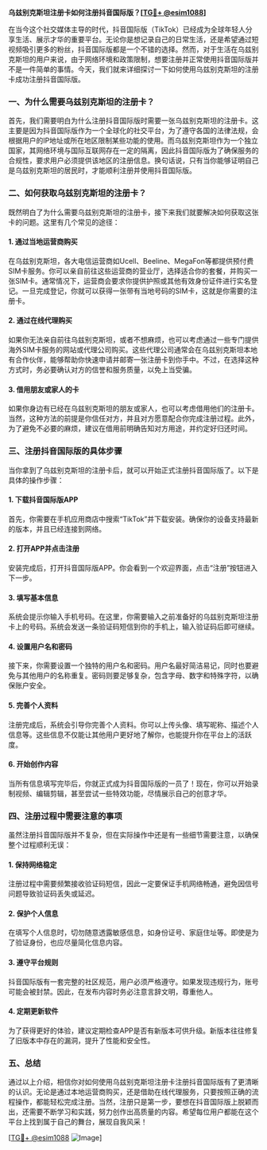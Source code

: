 **乌兹别克斯坦注册卡如何注册抖音国际版？[[TG💪+ @esim1088](https://t.me/s/esim1088)]**

在当今这个社交媒体主导的时代，抖音国际版（TikTok）已经成为全球年轻人分享生活、展示才华的重要平台。无论你是想记录自己的日常生活，还是希望通过短视频吸引更多的粉丝，抖音国际版都是一个不错的选择。然而，对于生活在乌兹别克斯坦的用户来说，由于网络环境和政策限制，想要注册并正常使用抖音国际版并不是一件简单的事情。今天，我们就来详细探讨一下如何使用乌兹别克斯坦的注册卡成功注册抖音国际版。

### 一、为什么需要乌兹别克斯坦的注册卡？

首先，我们需要明白为什么注册抖音国际版时需要一张乌兹别克斯坦的注册卡。这主要是因为抖音国际版作为一个全球化的社交平台，为了遵守各国的法律法规，会根据用户的IP地址或所在地区限制某些功能的使用。而乌兹别克斯坦作为一个独立国家，其网络环境与国际互联网存在一定的隔离，因此抖音国际版为了确保服务的合规性，要求用户必须提供该地区的注册信息。换句话说，只有当你能够证明自己是乌兹别克斯坦的居民时，才能顺利注册并使用抖音国际版。

### 二、如何获取乌兹别克斯坦的注册卡？

既然明白了为什么需要乌兹别克斯坦的注册卡，接下来我们就要解决如何获取这张卡的问题。这里有几个常见的途径：

#### 1. **通过当地运营商购买**
   在乌兹别克斯坦，各大电信运营商如Ucell、Beeline、MegaFon等都提供预付费SIM卡服务。你可以亲自前往这些运营商的营业厅，选择适合你的套餐，并购买一张SIM卡。通常情况下，运营商会要求你提供护照或其他有效身份证件进行实名登记。一旦完成登记，你就可以获得一张带有当地号码的SIM卡，这就是你需要的注册卡。

#### 2. **通过在线代理购买**
   如果你无法亲自前往乌兹别克斯坦，或者不想麻烦，也可以考虑通过一些专门提供海外SIM卡服务的网站或代理公司购买。这些代理公司通常会在乌兹别克斯坦本地有合作伙伴，能够帮助你快速申请并邮寄一张注册卡到你手中。不过，在选择这种方式时，务必要确认对方的信誉和服务质量，以免上当受骗。

#### 3. **借用朋友或家人的卡**
   如果你身边有已经在乌兹别克斯坦的朋友或家人，也可以考虑借用他们的注册卡。当然，这种方法的前提是你信任对方，并且对方愿意配合你完成注册过程。此外，为了避免不必要的麻烦，建议在借用前明确告知对方用途，并约定好归还时间。

### 三、注册抖音国际版的具体步骤

当你拿到了乌兹别克斯坦的注册卡后，就可以开始正式注册抖音国际版了。以下是具体的操作步骤：

#### 1. **下载抖音国际版APP**
   首先，你需要在手机应用商店中搜索“TikTok”并下载安装。确保你的设备支持最新的版本，并且已经连接到网络。

#### 2. **打开APP并点击注册**
   安装完成后，打开抖音国际版APP。你会看到一个欢迎界面，点击“注册”按钮进入下一步。

#### 3. **填写基本信息**
   系统会提示你输入手机号码。在这里，你需要输入之前准备好的乌兹别克斯坦注册卡上的号码。系统会发送一条验证码短信到你的手机上，输入验证码后即可继续。

#### 4. **设置用户名和密码**
   接下来，你需要设置一个独特的用户名和密码。用户名最好简洁易记，同时也要避免与其他用户的名称重复。密码则要足够复杂，包含字母、数字和特殊字符，以确保账户安全。

#### 5. **完善个人资料**
   注册完成后，系统会引导你完善个人资料。你可以上传头像、填写昵称、描述个人信息等。这些信息不仅能让其他用户更好地了解你，也能提升你在平台上的活跃度。

#### 6. **开始创作内容**
   当所有信息填写完毕后，你就正式成为抖音国际版的一员了！现在，你可以开始录制视频、编辑剪辑，甚至尝试一些特效功能，尽情展示自己的创意才华。

### 四、注册过程中需要注意的事项

虽然注册抖音国际版并不复杂，但在实际操作中还是有一些细节需要注意，以确保整个过程顺利无误：

#### 1. **保持网络稳定**
   注册过程中需要频繁接收验证码短信，因此一定要保证手机网络畅通，避免因信号问题导致验证码丢失或延迟。

#### 2. **保护个人信息**
   在填写个人信息时，切勿随意透露敏感信息，如身份证号、家庭住址等。即使是为了验证身份，也应尽量简化信息内容。

#### 3. **遵守平台规则**
   抖音国际版有一套完整的社区规范，用户必须严格遵守。如果发现违规行为，账号可能会被封禁。因此，在发布内容时务必注意言辞文明，尊重他人。

#### 4. **定期更新软件**
   为了获得更好的体验，建议定期检查APP是否有新版本可供升级。新版本往往修复了旧版本中存在的漏洞，提升了性能和安全性。

### 五、总结

通过以上介绍，相信你对如何使用乌兹别克斯坦注册卡注册抖音国际版有了更清晰的认识。无论是通过本地运营商购买，还是借助在线代理服务，只要按照正确的流程操作，都能轻松完成注册。当然，注册只是第一步，要想在抖音国际版上脱颖而出，还需要不断学习和实践，努力创作出高质量的内容。希望每位用户都能在这个平台上找到属于自己的舞台，展现自我风采！

[[TG💪+ @esim1088](https://t.me/s/esim1088) ![Image](https://i.postimg.cc/4NQfJmqS/Snipaste-2025-05-13-00-14-12.png)]